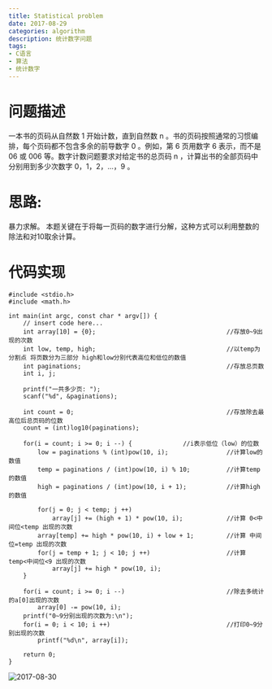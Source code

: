 ```yaml
---
title: Statistical problem
date: 2017-08-29
categories: algorithm
description: 统计数字问题
tags:
- C语言
- 算法
- 统计数字
---
```


# 问题描述

一本书的页码从自然数 1 开始计数，直到自然数 n 。书的页码按照通常的习惯编排，每个页码都不包含多余的前导数字 0 。例如，第 6 页用数字 6 表示，而不是 06 或 006 等。数字计数问题要求对给定书的总页码 n ，计算出书的全部页码中分别用到多少次数字 0，1，2，...，9 。


# 思路:
  
暴力求解。
本题关键在于将每一页码的数字进行分解，这种方式可以利用整数的除法和对10取余计算。


# 代码实现

```
#include <stdio.h>
#include <math.h>
    
int main(int argc, const char * argv[]) {
    // insert code here...
    int array[10] = {0};                                    //存放0~9出现的次数
    int low, temp, high;                                    //以temp为分割点 将页数分为三部分 high和low分别代表高位和低位的数值 
    int paginations;                                        //存放总页数
    int i, j;
    
    printf("一共多少页: ");
    scanf("%d", &paginations);
    
    int count = 0;                                          //存放除去最高位后总页码的位数
    count = (int)log10(paginations);
    
    for(i = count; i >= 0; i --) { 				//i表示低位（low）的位数
        low = paginations % (int)pow(10, i);                //计算low的数值
        temp = paginations / (int)pow(10, i) % 10;          //计算temp的数值
        high = paginations / (int)pow(10, i + 1);           //计算high的数值
        
        for(j = 0; j < temp; j ++)
            array[j] += (high + 1) * pow(10, i);            //计算 0<中间位<temp 出现的次数
        array[temp] += high * pow(10, i) + low + 1;         //计算 中间位=temp 出现的次数
        for(j = temp + 1; j < 10; j ++)                     //计算 temp<中间位<9 出现的次数
            array[j] += high * pow(10, i);
    }
    
    for(i = count; i >= 0; i --)                            //除去多统计的a[0]出现的次数
        array[0] -= pow(10, i);
    printf("0~9分别出现的次数为:\n");
    for(i = 0; i < 10; i ++)                                //打印0~9分别出现的次数
        printf("%d\n", array[i]);
    
    return 0;
}
```

![2017-08-30](http://ovefvi4g3.bkt.clouddn.com/2017-08-30-1.png)


